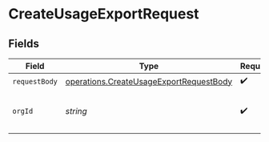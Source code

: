 # CreateUsageExportRequest


## Fields

| Field                                                                                                     | Type                                                                                                      | Required                                                                                                  | Description                                                                                               | Example                                                                                                   |
| --------------------------------------------------------------------------------------------------------- | --------------------------------------------------------------------------------------------------------- | --------------------------------------------------------------------------------------------------------- | --------------------------------------------------------------------------------------------------------- | --------------------------------------------------------------------------------------------------------- |
| `requestBody`                                                                                             | [operations.CreateUsageExportRequestBody](../../../sdk/models/operations/createusageexportrequestbody.md) | :heavy_check_mark:                                                                                        | N/A                                                                                                       |                                                                                                           |
| `orgId`                                                                                                   | *string*                                                                                                  | :heavy_check_mark:                                                                                        | An opaque identifier of an organization.                                                                  | b9291e0d-a11e-41fb-8517-c545388b5953                                                                      |